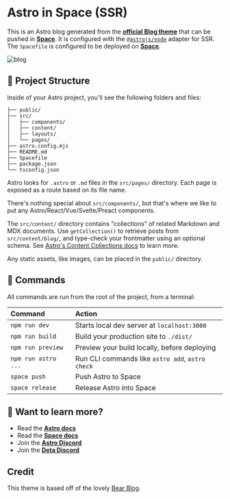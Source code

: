 # Astro in Space (SSR)

This is an Astro blog generated from the [**official Blog theme**](https://astro.build/themes/details/blog/) that can be pushed in [**Space**](https://deta.space/developers). It is configured with the [`@astrojs/node`](https://docs.astro.build/en/guides/integrations-guide/node/) adapter for SSR. The `Spacefile` is configured to be deployed on [**Space**](https://deta.space/developers).

![blog](https://user-images.githubusercontent.com/22895284/224337874-1520e7d4-2666-4574-8d78-858e24f5e5fe.png)

## 🚀 Project Structure

Inside of your Astro project, you'll see the following folders and files:

```
├── public/
├── src/
│   ├── components/
│   ├── content/
│   ├── layouts/
│   └── pages/
├── astro.config.mjs
├── README.md
├── Spacefile
├── package.json
└── tsconfig.json
```

Astro looks for `.astro` or `.md` files in the `src/pages/` directory. Each page is exposed as a route based on its file name.

There's nothing special about `src/components/`, but that's where we like to put any Astro/React/Vue/Svelte/Preact components.

The `src/content/` directory contains "collections" of related Markdown and MDX documents. Use `getCollection()` to retrieve posts from `src/content/blog/`, and type-check your frontmatter using an optional schema. See [Astro's Content Collections docs](https://docs.astro.build/en/guides/content-collections/) to learn more.

Any static assets, like images, can be placed in the `public/` directory.

## 🧞 Commands

All commands are run from the root of the project, from a terminal:

| Command             | Action                                           |
| :------------------ | :----------------------------------------------- |
| `npm run dev`       | Starts local dev server at `localhost:3000`      |
| `npm run build`     | Build your production site to `./dist/`          |
| `npm run preview`   | Preview your build locally, before deploying     |
| `npm run astro ...` | Run CLI commands like `astro add`, `astro check` |
| `space push`        | Push Astro to Space                              |
| `space release`     | Release Astro into Space                         |

## 👀 Want to learn more?

- Read the **[Astro docs](https://docs.astro.build/)**
- Read the **[Space docs](https://deta.space/docs/en/introduction/start)**
- Join the **[Astro Discord](https://astro.build/chat)**
- Join the **[Deta Discord](https://go.deta.dev/discord)**

## Credit

This theme is based off of the lovely [Bear Blog](https://github.com/HermanMartinus/bearblog/).
